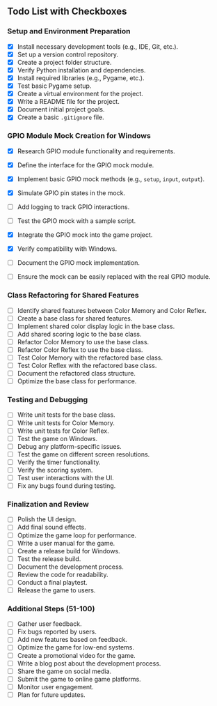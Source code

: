 ## Todo List with Checkboxes

### Setup and Environment Preparation
- [x] Install necessary development tools (e.g., IDE, Git, etc.).
- [x] Set up a version control repository.
- [x] Create a project folder structure.
- [x] Verify Python installation and dependencies.
- [x] Install required libraries (e.g., Pygame, etc.).
- [x] Test basic Pygame setup.
- [x] Create a virtual environment for the project.
- [x] Write a README file for the project.
- [x] Document initial project goals.
- [x] Create a basic `.gitignore` file.

### GPIO Module Mock Creation for Windows
- [x] Research GPIO module functionality and requirements.
- [x] Define the interface for the GPIO mock module.
- [x] Implement basic GPIO mock methods (e.g., `setup`, `input`, `output`).
- [x] Simulate GPIO pin states in the mock.
- [ ] Add logging to track GPIO interactions.
- [ ] Test the GPIO mock with a sample script.
- [x] Integrate the GPIO mock into the game project.
- [x] Verify compatibility with Windows.
- [ ] Document the GPIO mock implementation.
- [ ] Ensure the mock can be easily replaced with the real GPIO module.


### Class Refactoring for Shared Features
- [ ] Identify shared features between Color Memory and Color Reflex.
- [ ] Create a base class for shared features.
- [ ] Implement shared color display logic in the base class.
- [ ] Add shared scoring logic to the base class.
- [ ] Refactor Color Memory to use the base class.
- [ ] Refactor Color Reflex to use the base class.
- [ ] Test Color Memory with the refactored base class.
- [ ] Test Color Reflex with the refactored base class.
- [ ] Document the refactored class structure.
- [ ] Optimize the base class for performance.

### Testing and Debugging
- [ ] Write unit tests for the base class.
- [ ] Write unit tests for Color Memory.
- [ ] Write unit tests for Color Reflex.
- [ ] Test the game on Windows.
- [ ] Debug any platform-specific issues.
- [ ] Test the game on different screen resolutions.
- [ ] Verify the timer functionality.
- [ ] Verify the scoring system.
- [ ] Test user interactions with the UI.
- [ ] Fix any bugs found during testing.

### Finalization and Review
- [ ] Polish the UI design.
- [ ] Add final sound effects.
- [ ] Optimize the game loop for performance.
- [ ] Write a user manual for the game.
- [ ] Create a release build for Windows.
- [ ] Test the release build.
- [ ] Document the development process.
- [ ] Review the code for readability.
- [ ] Conduct a final playtest.
- [ ] Release the game to users.

### Additional Steps (51-100)
- [ ] Gather user feedback.
- [ ] Fix bugs reported by users.
- [ ] Add new features based on feedback.
- [ ] Optimize the game for low-end systems.
- [ ] Create a promotional video for the game.
- [ ] Write a blog post about the development process.
- [ ] Share the game on social media.
- [ ] Submit the game to online game platforms.
- [ ] Monitor user engagement.
- [ ] Plan for future updates.
